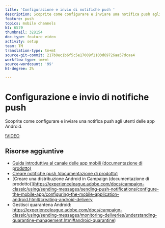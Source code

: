 ```yaml
---
title: 'Configurazione e invio di notifiche push '
description: Scoprite come configurare e inviare una notifica push agli utenti delle app Android.
feature: push
topics: mobile channels
kt: 6579
thumbnail: 328154
doc-type: feature video
activity: setup
team: TM
translation-type: tm+mt
source-git-commit: 217b0ec1b6f5c5e17009f1103d69726aa57dcaa4
workflow-type: tm+mt
source-wordcount: '99'
ht-degree: 2%

---
```



# Configurazione e invio di notifiche push

Scoprite come configurare e inviare una notifica push agli utenti delle app Android.

[!VIDEO](https://video.tv.adobe.com/v/328154?quality=12)

## Risorse aggiuntive

* [Guida introduttiva al canale delle app mobili (documentazione di prodotto)](https://experienceleague.adobe.com/docs/campaign-classic/using/sending-messages/sending-push-notifications/about-mobile-app-channel.html#about-mobile-app-channel)
* [Creare notifiche push (documentazione di prodotto)](https://experienceleague.adobe.com/docs/campaign-classic/using/sending-messages/sending-push-notifications/creating-notifications.html#sending-messages)
* [Creare una distribuzione Android in Campaign (documentazione di prodotto)](https://experienceleague.adobe.com/docs/campaign-classic/using/sending-messages/sending-push-notifications/configure-the-mobile-app/configuring-the-mobile-application-android.html#creating-android-delivery
* Gestisci quarantena Android: https://experienceleague.adobe.com/docs/campaign-classic/using/sending-messages/monitoring-deliveries/understanding-quarantine-management.html#android-quarantine)

